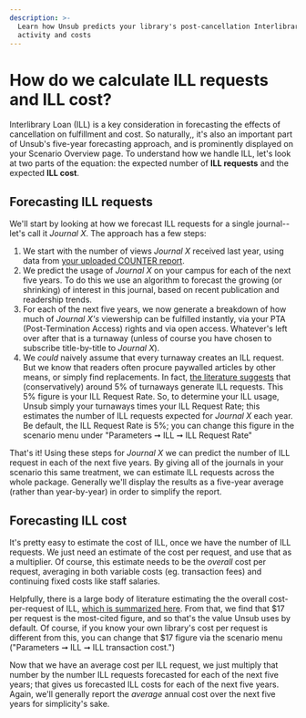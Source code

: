 ```yaml
---
description: >-
  Learn how Unsub predicts your library's post-cancellation Interlibrary Loan
  activity and costs
---
```


# How do we calculate ILL requests and ILL cost?

Interlibrary Loan (ILL) is a key consideration in forecasting the effects of cancellation on fulfillment and cost. So naturally,, it's also an important part of Unsub's five-year forecasting approach, and is prominently displayed on your Scenario Overview page. To understand how we handle ILL, let's look at two parts of the equation: the expected number of **ILL requests** and the expected **ILL cost**.

## Forecasting ILL requests <a href="#forecasting-ill-requests" id="forecasting-ill-requests"></a>

We'll start by looking at how we forecast ILL requests for a single journal--let's call it _Journal X_. The approach has a few steps:

1. We start with the number of views _Journal X_ received last year, using data from [your uploaded COUNTER report](../how-to-guides/upload-counter-usage-data.md).
2. We predict the usage of _Journal X_ on your campus for each of the next five years. To do this we use an algorithm to forecast the growing (or shrinking) of interest in this journal, based on recent publication and readership trends.
3. For each of the next five years, we now generate a breakdown of how much of _Journal X's_ viewership can be fulfilled instantly, via your PTA (Post-Termination Access) rights and via open access. Whatever's left over after that is a turnaway (unless of course you have chosen to subscribe title-by-title to _Journal X_).
4. We _could_ naively assume that every turnaway creates an ILL request. But we know that readers often procure paywalled articles by other means, or simply find replacements. In fact, [the literature suggests](https://arxiv.org/abs/2009.04287) that (conservatively) around 5% of turnaways generate ILL requests. This 5% figure is your ILL Request Rate. So, to determine your ILL usage, Unsub simply your turnaways times your ILL Request Rate; this estimates the number of ILL requests expected for _Journal X_ each year. Be default, the ILL Request Rate is 5%; you can change this figure in the scenario menu under "Parameters ➞ ILL ➞ ILL Request Rate"

That's it! Using these steps for _Journal X_ we can predict the number of ILL request in each of the next five years. By giving all of the journals in your scenario this same treatment, we can estimate ILL requests across the whole package. Generally we'll display the results as a five-year average (rather than year-by-year) in order to simplify the report.

## Forecasting ILL cost <a href="#forecasting-ill-cost" id="forecasting-ill-cost"></a>

It's pretty easy to estimate the cost of ILL, once we have the number of ILL requests. We just need an estimate of the cost per request, and use that as a multiplier. Of course, this estimate needs to be the _overall_ cost per request, averaging in both variable costs (eg. transaction fees) and continuing fixed costs like staff salaries.

Helpfully, there is a large body of literature estimating the the overall cost-per-request of ILL, [which is summarized here](https://arxiv.org/abs/2009.04281). From that, we find that $17 per request is the most-cited figure, and so that's the value Unsub uses by default. Of course, if you know your own library's cost per request is different from this, you can change that $17 figure via the scenario menu ("Parameters ➞ ILL ➞ ILL transaction cost.")

Now that we have an average cost per ILL request, we just multiply that number by the number ILL requests forecasted for each of the next five years; that gives us forecasted ILL costs for each of the next five years. Again, we'll generally report the _average_ annual cost over the next five years for simplicity's sake.
